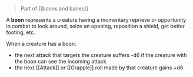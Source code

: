 > Part of [[boons and banes]]

A **boon** represents a creature having a momentary reprieve or opportunity in combat to look around, seize an opening, reposition a shield, get better footing, etc.

When a creature has a boon:

- the next attack that targets the creature suffers -d6 if the creature with the boon can see the incoming attack
- the next [[Attack]] or [[Grapple]] roll made by that creature gains +d6
